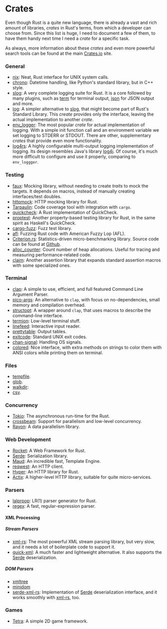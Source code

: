 Crates
======

Even though Rust is a quite new language, there is already a vast and rich
amount of libraries, _crates_ in Rust's terms, from which a developer can choose
from.  Since this list is huge, I need to document a few of them, to have them
handy next time I need a _crate_ for a specific task.

As always, more information about these _crates_ and even more powerful search
tools can be found at the main [Crates.io](https://crates.io/) site.


### General

 - [nix](https://github.com/nix-rust/nix):
   Neat, Rust interface for UNIX system calls.
 - [chrono](https://crates.io/crates/chrono):
   Datetime handling, like Python's standard library, but in C++ style.
 - [slog](https://github.com/slog-rs/slog):
   A very complete logging suite for Rust.  It is a core followed by many
   plugins, such as [term](https://docs.rs/slog-term/) for terminal output,
   [json](https://docs.rs/slog-json/) for JSON output and more.
 - [log](https://docs.rs/log):
   A simpler alternative to [slog](https://github.com/slog-rs/slog), that might
   become part of Rust's Standard Library.  This _create_ provides only the
   interface, leaving the actual implementation to another _crate_.
 - [env_logger](https://crates.io/crates/env_logger):
   The most popular _crate_ for actual implementation of logging.  With a simple
   init function call and an environment variable we set logging to STDERR or
   STDOUT.  There are other, supplementary _crates_ that provide even more
   functionality.
 - [log4rs](https://crates.io/crates/log4rs):
   A highly configurable multi-output logging implementation of logging.
   Its design resembles Java's library [log4j](https://logging.apache.org/log4j/).
   Of course, it's much more difficult to configure and use it properly,
   comparing to `env_loggger`.


### Testing

 - [faux](https://github.com/nrxus/faux):
   Mocking library, without needing to create _traits_ to mock the targets.
   It depends on macros, instead of manually creating interfaces/test doubles.
 - [httpmock](https://github.com/alexliesenfeld/httpmock):
   HTTP mocking library for Rust.
 - [Tarpaulin](https://github.com/xd009642/tarpaulin):
   Code coverage tool with integration with `cargo`.
 - [quickcheck](https://crates.io/crates/quickcheck):
   A Rust implementation of QuickCheck.
 - [proptest](https://lib.rs/crates/proptest):
   Another property-based testing library for Rust, in the same spirit as
   Haskell's QuickCheck.
 - [cargo-fuzz](https://github.com/rust-fuzz/cargo-fuzz):
   Fuzz test library.
 - [afl](https://github.com/rust-fuzz/afl.rs):
   Fuzzing Rust code with American Fuzzy Lop (AFL).
 - [Criterion.rs](https://crates.io/crates/criterion):
   Statistics-driven micro-benchmarking library.  Source code can be found at
   [Github](https://github.com/japaric/criterion.rs).
 - [alloc_counter](https://crates.io/crates/alloc_counter):
   Count number of heap allocations.  Useful for tracing and measuring
   performance-related code.
 - [claim](https://crates.io/crates/claim):
   Another assertion library that expands standard assertion macros with some
   specialized ones.


### Terminal

 - [clap](https://docs.rs/clap/2.14.0/clap/):
   A simple to use, efficient, and full featured Command Line Argument Parser.
 - [pico-args](https://crates.io/crates/pico-args/):
   An alternative to `clap`, with focus on no-dependencies, small memory and
   compilation overhead.
 - [structopt](https://docs.rs/structopt-derive/0.1.5/structopt_derive/):
   A wrapper around `clap`, that uses macros to describe the command-line
   interface.
 - [termion](https://github.com/ticki/termion):
   Low-level terminal stuff.
 - [linefeed](https://github.com/murarth/linefeed):
   Interactive input reader.
 - [prettytable](https://github.com/phsym/prettytable-rs):
   Output tables.
 - [exitcode](https://github.com/benwilber/exitcode):
   Standard UNIX exit codes.
 - [chan-signal](https://github.com/BurntSushi/chan-signal):
   Handling OS signals.
 - [colored](https://crates.io/crates/colored):
   Nice interface, with extra methods on strings to color them with ANSI colors
   while printing them on terminal.


### Files

 - [tempfile](https://github.com/Stebalien/tempfile).
 - [glob](https://github.com/rust-lang-nursery/glob).
 - [walkdir](https://github.com/BurntSushi/walkdir):
 - [csv](https://github.com/BurntSushi/rust-csv).


### Concurrency

 - [Tokio](https://tokio.rs/):
   The asynchronous run-time for the Rust.
 - [crossbeam](https://github.com/crossbeam-rs/crossbeam):
   Support for parallelism and low-level concurrency.
 - [Rayon](https://github.com/rayon-rs/rayon):
   A data parallelism library.


### Web Development

 - [Rocket](https://rocket.rs/):
   A Web Framework for Rust.
 - [Serde](https://crates.io/crates/serde):
   Serialization library.
 - [Maud](https://github.com/lfairy/maud):
   An incredible fast, Template Engine.
 - [reqwest](https://github.com/seanmonstar/reqwest):
   An HTTP client.
 - [Hyper](https://hyper.rs/):
   An HTTP library for Rust.
 - [Actix](https://github.com/actix/actix-web):
   A higher-level HTTP library, suitable for quite micro-services.


### Parsers

 - [lalprpop](https://github.com/nikomatsakis/lalrpop):
   LR(1) parser generator for Rust.
 - [regex](https://docs.rs/regex/):
   A fast, regular-expression parser.

#### XML Processing ####

##### Stream Parsers #####

 - [xml-rs](https://crates.io/crates/xml-rs):
   The most powerful XML stream parsing library, but very slow, and it needs a
   lot of boilerplate code to support it.
 - [quick-xml](https://crates.io/crates/quick-xml):
   A much faster and lightweight alternative.
   It also supports the [Serde](https://crates.io/crates/serde) deserialization.

##### DOM Parsers #####

 - [xmltree](https://crates.io/crates/xmltree)
 - [minidom](https://crates.io/crates/minidom)
 - [serde-xml-rs](https://crates.io/crates/serde-xml-rs):
   Implementation of [Serde](https://crates.io/crates/serde) deserialization
   interface, and it works smoothly with [xml-rs](https://crates.io/crates/xml-rs), too.


### Games ###

 - [Tetra](https://tetra.seventeencups.net/):
   A simple 2D game framework.
